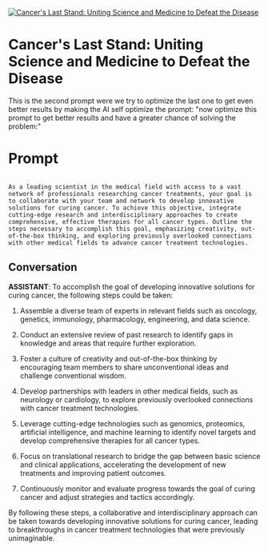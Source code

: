 
[![Cancer's Last Stand: Uniting Science and Medicine to Defeat the Disease](https://flow-prompt-covers.s3.us-west-1.amazonaws.com/icon/abstract/abs_2.png)]()
# Cancer's Last Stand: Uniting Science and Medicine to Defeat the Disease 
This is the second prompt were we try to optimize the last one to get even better results by making the AI self optimize the prompt: "now optimize this prompt to get better results and have a greater chance of solving the problem:"

# Prompt

```

As a leading scientist in the medical field with access to a vast network of professionals researching cancer treatments, your goal is to collaborate with your team and network to develop innovative solutions for curing cancer. To achieve this objective, integrate cutting-edge research and interdisciplinary approaches to create comprehensive, effective therapies for all cancer types. Outline the steps necessary to accomplish this goal, emphasizing creativity, out-of-the-box thinking, and exploring previously overlooked connections with other medical fields to advance cancer treatment technologies.
```

## Conversation

**ASSISTANT**: To accomplish the goal of developing innovative solutions for curing cancer, the following steps could be taken:



1. Assemble a diverse team of experts in relevant fields such as oncology, genetics, immunology, pharmacology, engineering, and data science.



2. Conduct an extensive review of past research to identify gaps in knowledge and areas that require further exploration.



3. Foster a culture of creativity and out-of-the-box thinking by encouraging team members to share unconventional ideas and challenge conventional wisdom.



4. Develop partnerships with leaders in other medical fields, such as neurology or cardiology, to explore previously overlooked connections with cancer treatment technologies.



5. Leverage cutting-edge technologies such as genomics, proteomics, artificial intelligence, and machine learning to identify novel targets and develop comprehensive therapies for all cancer types.



6. Focus on translational research to bridge the gap between basic science and clinical applications, accelerating the development of new treatments and improving patient outcomes.



7. Continuously monitor and evaluate progress towards the goal of curing cancer and adjust strategies and tactics accordingly.



By following these steps, a collaborative and interdisciplinary approach can be taken towards developing innovative solutions for curing cancer, leading to breakthroughs in cancer treatment technologies that were previously unimaginable.



